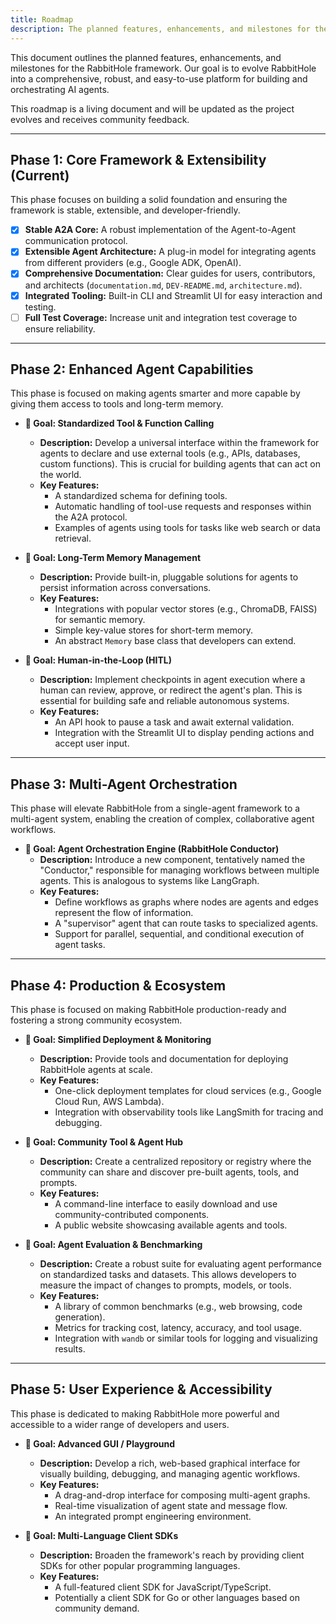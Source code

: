```yaml
---
title: Roadmap
description: The planned features, enhancements, and milestones for the RabbitHole framework.
---
```


This document outlines the planned features, enhancements, and milestones for the RabbitHole framework. Our goal is to evolve RabbitHole into a comprehensive, robust, and easy-to-use platform for building and orchestrating AI agents.

This roadmap is a living document and will be updated as the project evolves and receives community feedback.

---

## Phase 1: Core Framework & Extensibility (Current)

This phase focuses on building a solid foundation and ensuring the framework is stable, extensible, and developer-friendly.

-   [x] **Stable A2A Core:** A robust implementation of the Agent-to-Agent communication protocol.
-   [x] **Extensible Agent Architecture:** A plug-in model for integrating agents from different providers (e.g., Google ADK, OpenAI).
-   [x] **Comprehensive Documentation:** Clear guides for users, contributors, and architects (`documentation.md`, `DEV-README.md`, `architecture.md`).
-   [x] **Integrated Tooling:** Built-in CLI and Streamlit UI for easy interaction and testing.
-   [ ] **Full Test Coverage:** Increase unit and integration test coverage to ensure reliability.

---

## Phase 2: Enhanced Agent Capabilities

This phase is focused on making agents smarter and more capable by giving them access to tools and long-term memory.

-   **🎯 Goal: Standardized Tool & Function Calling**
    -   **Description:** Develop a universal interface within the framework for agents to declare and use external tools (e.g., APIs, databases, custom functions). This is crucial for building agents that can act on the world.
    -   **Key Features:**
        -   A standardized schema for defining tools.
        -   Automatic handling of tool-use requests and responses within the A2A protocol.
        -   Examples of agents using tools for tasks like web search or data retrieval.

-   **🎯 Goal: Long-Term Memory Management**
    -   **Description:** Provide built-in, pluggable solutions for agents to persist information across conversations.
    -   **Key Features:**
        -   Integrations with popular vector stores (e.g., ChromaDB, FAISS) for semantic memory.
        -   Simple key-value stores for short-term memory.
        -   An abstract `Memory` base class that developers can extend.

-   **🎯 Goal: Human-in-the-Loop (HITL)**
    -   **Description:** Implement checkpoints in agent execution where a human can review, approve, or redirect the agent's plan. This is essential for building safe and reliable autonomous systems.
    -   **Key Features:**
        -   An API hook to pause a task and await external validation.
        -   Integration with the Streamlit UI to display pending actions and accept user input.

---

## Phase 3: Multi-Agent Orchestration

This phase will elevate RabbitHole from a single-agent framework to a multi-agent system, enabling the creation of complex, collaborative agent workflows.

-   **🎯 Goal: Agent Orchestration Engine (RabbitHole Conductor)**
    -   **Description:** Introduce a new component, tentatively named the "Conductor," responsible for managing workflows between multiple agents. This is analogous to systems like LangGraph.
    -   **Key Features:**
        -   Define workflows as graphs where nodes are agents and edges represent the flow of information.
        -   A "supervisor" agent that can route tasks to specialized agents.
        -   Support for parallel, sequential, and conditional execution of agent tasks.

---

## Phase 4: Production & Ecosystem

This phase is focused on making RabbitHole production-ready and fostering a strong community ecosystem.

-   **🎯 Goal: Simplified Deployment & Monitoring**
    -   **Description:** Provide tools and documentation for deploying RabbitHole agents at scale.
    -   **Key Features:**
        -   One-click deployment templates for cloud services (e.g., Google Cloud Run, AWS Lambda).
        -   Integration with observability tools like LangSmith for tracing and debugging.

-   **🎯 Goal: Community Tool & Agent Hub**
    -   **Description:** Create a centralized repository or registry where the community can share and discover pre-built agents, tools, and prompts.
    -   **Key Features:**
        -   A command-line interface to easily download and use community-contributed components.
        -   A public website showcasing available agents and tools.

-   **🎯 Goal: Agent Evaluation & Benchmarking**
    -   **Description:** Create a robust suite for evaluating agent performance on standardized tasks and datasets. This allows developers to measure the impact of changes to prompts, models, or tools.
    -   **Key Features:**
        -   A library of common benchmarks (e.g., web browsing, code generation).
        -   Metrics for tracking cost, latency, accuracy, and tool usage.
        -   Integration with `wandb` or similar tools for logging and visualizing results.

---

## Phase 5: User Experience & Accessibility

This phase is dedicated to making RabbitHole more powerful and accessible to a wider range of developers and users.

-   **🎯 Goal: Advanced GUI / Playground**
    -   **Description:** Develop a rich, web-based graphical interface for visually building, debugging, and managing agentic workflows.
    -   **Key Features:**
        -   A drag-and-drop interface for composing multi-agent graphs.
        -   Real-time visualization of agent state and message flow.
        -   An integrated prompt engineering environment.

-   **🎯 Goal: Multi-Language Client SDKs**
    -   **Description:** Broaden the framework's reach by providing client SDKs for other popular programming languages.
    -   **Key Features:**
        -   A full-featured client SDK for JavaScript/TypeScript.
        -   Potentially a client SDK for Go or other languages based on community demand. 